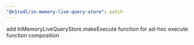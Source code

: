 ```yaml
---
"@n1ru4l/in-memory-live-query-store": patch
---
```


add InMemoryLiveQueryStore.makeExecute function for ad-hoc execute function composition
